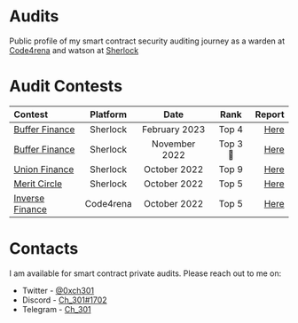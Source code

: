 # Audits
 Public profile of my smart contract security auditing journey as a warden at [Code4rena](https://code4rena.com/) and watson at [Sherlock](https://app.sherlock.xyz/audits/contests) 

# Audit Contests

 | Contest | Platform | Date | Rank | Report | 
| :---         |     :---:      |     :---:     |     :---:    |          ---: |
| [Buffer Finance](https://app.sherlock.xyz/audits/contests/13)     | Sherlock     |  February 2023    |    Top 4   | [Here](https://github.com/Ch-301/audits/tree/main/Sherlock/derby)      | 
| [Buffer Finance](https://app.sherlock.xyz/audits/contests/24)     | Sherlock     |  November 2022    |    Top 3 🥉  | [Here](https://github.com/Ch-301/audits/tree/main/Sherlock/buffer_finance)      | 
| [Union Finance](https://app.sherlock.xyz/audits/contests/11)     | Sherlock     |  October 2022    |    Top 9   | [Here](https://github.com/Ch-301/audits/tree/main/Sherlock/union_finance)      | 
| [Merit Circle](https://app.sherlock.xyz/audits/contests/9)     | Sherlock     |  October 2022    |    Top 5   | [Here](https://github.com/Ch-301/audits/tree/main/Sherlock/merit_circle)      | 
| [Inverse Finance](https://code4rena.com/contests/2022-10-inverse-finance-contest)     | Code4rena     |  October 2022    |    Top 5   | [Here](https://github.com/Ch-301/audits/tree/main/Code4rena/inverse_finance)      | 

# Contacts
I am available for smart contract private audits. Please reach out to me on:

- Twitter  - [@0xch301](https://twitter.com/0xch301)
- Discord  - [Ch_301#1702](https://discord.com/users/Ch_301#1702)
- Telegram - [Ch_301](https://t.me/ChBahri)
